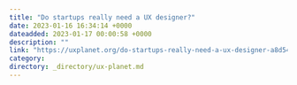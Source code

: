 ```yaml
---
title: "Do startups really need a UX designer?"
date: 2023-01-16 16:34:14 +0000
dateadded: 2023-01-17 00:00:58 +0000
description: ""
link: "https://uxplanet.org/do-startups-really-need-a-ux-designer-a8d54c29fae5?source=rss----819cc2aaeee0---4"
category:
directory: _directory/ux-planet.md
---
```

